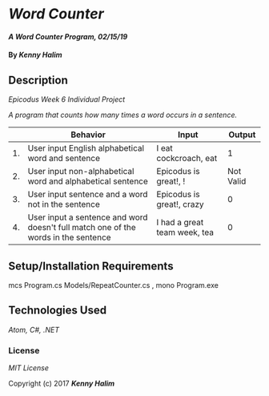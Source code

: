 # _Word Counter_

#### _A Word Counter Program, 02/15/19_

#### By _**Kenny Halim**_

## Description

_Epicodus Week 6 Individual Project_

_A program that counts how many times a word occurs in a sentence._

|| Behavior  | Input  | Output  |
|---|---|---|---|
|1.| User input English alphabetical word and sentence  | I eat cockcroach, eat   | 1 |
|2.| User input non-alphabetical word and alphabetical sentence  | Epicodus is great!, $!$   | Not Valid   |
|3.| User input sentence and a word not in the sentence  | Epicodus is great!, crazy   | 0  |
|4.| User input a sentence and word doesn't full match one of the words in the sentence | I had a great team week, tea | 0 |


## Setup/Installation Requirements

mcs Program.cs Models/RepeatCounter.cs , mono Program.exe

## Technologies Used

_Atom, C#, .NET_

### License

*MIT License*

Copyright (c) 2017 **_Kenny Halim_**
